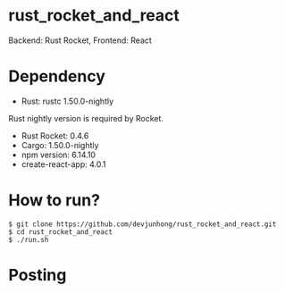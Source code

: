# rust_rocket_and_react
Backend: Rust Rocket, Frontend: React

# Dependency 
* Rust: rustc 1.50.0-nightly

Rust nightly version is required by Rocket.
* Rust Rocket: 0.4.6
* Cargo: 1.50.0-nightly
* npm version: 6.14.10
* create-react-app: 4.0.1

# How to run? 
```
$ git clone https://github.com/devjunhong/rust_rocket_and_react.git
$ cd rust_rocket_and_react
$ ./run.sh
```

# Posting 

